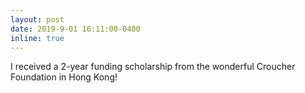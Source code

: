 ```yaml
---
layout: post
date: 2019-9-01 16:11:00-0400
inline: true
---
```


I received a 2-year funding scholarship from the wonderful Croucher Foundation in Hong Kong!
